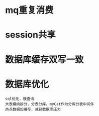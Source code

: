 # mq重复消费
# session共享
# 数据库缓存双写一致
# 数据库优化
    sql优化，慢查询
    大表横向拆分，分表分库。myCat作为分库分表中间件
    热点数据加缓存，减轻数据库压力
# 